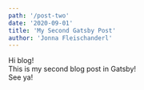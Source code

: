 ```yaml
---
path: '/post-two'
date: '2020-09-01'
title: 'My Second Gatsby Post'
author: 'Jonna Fleischanderl'
---
```


Hi blog!\
This is my second blog post in Gatsby!\
See ya!